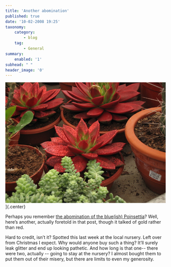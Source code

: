 ```yaml
---
title: 'Another abomination'
published: true
date: '10-02-2008 19:25'
taxonomy:
    category:
        - blog
    tag:
        - General
summary:
    enabled: '1'
subhead: " "
header_image: '0'
---
```


![A succulent plant with red glitter](ugly.jpg)]{.center}

Perhaps you remember [the abomination of the blue(ish) Poinsettia](https://jeremycherfas.net/blog/ill-see-your-pshaw-and-raise-you-a-bah-humbug/)? Well, here’s another, actually foretold in that post, though it talked of gold rather than red.

Hard to credit, isn’t it? Spotted this last week at the local nursery. Left over from Christmas I expect. Why would anyone buy such a thing? It’ll surely leak glitter and end up looking pathetic. And how long is that one-- there were two, actually -- going to stay at the nursery? I almost bought them to put them out of their misery, but there are limits to even my generosity.
